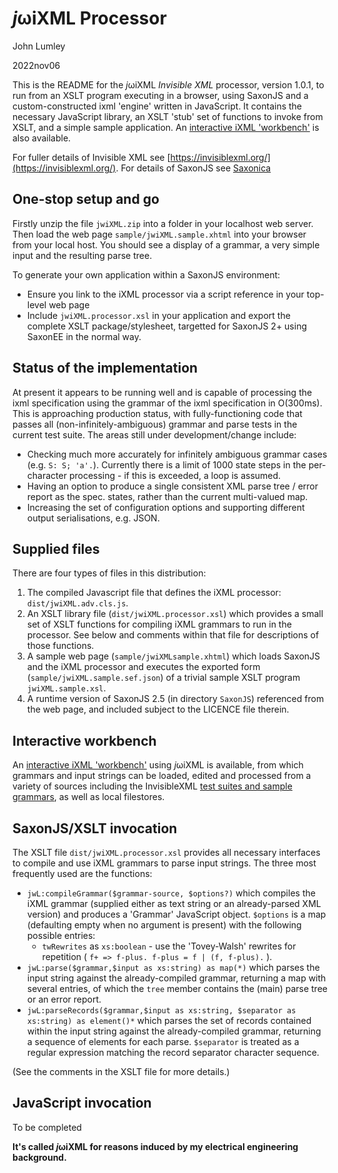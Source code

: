 # *j*ωiXML Processor

John Lumley

2022nov06

This is the README for the *j*ωiXML  *Invisible XML* processor, version 1.0.1, 
to run from an XSLT program executing in a browser, using SaxonJS and a custom-constructed
ixml 'engine' written in JavaScript. It contains the necessary JavaScript library, an XSLT 'stub' set of functions to invoke from XSLT,
and a simple sample application. An [interactive iXML 'workbench'](https://johnlumley.github.io/jwiXML.xhtml) is also available.

For fuller details of Invisible XML see [https://invisiblexml.org/](https://invisiblexml.org/). 
For details of SaxonJS see [Saxonica](https://www.saxonica.com/saxon-js/documentation2/index.html)

## One-stop setup and go
Firstly unzip the file `jwiXML.zip` into a folder in your localhost web server. 
Then load the web page `sample/jwiXML.sample.xhtml` into your browser from your local host.
You should see a display of a grammar, a very simple input and the resulting parse tree.

To generate your own application within a SaxonJS environment:

- Ensure you link to the iXML processor via a script reference in your top-level web page
- Include `jwiXML.processor.xsl` in your application and export the complete XSLT package/stylesheet,
    targetted for SaxonJS 2+ using SaxonEE in the normal way. 


## Status of the implementation
At present it appears to be running well and is capable 
of processing the ixml specification using the grammar of the ixml specification in O(300ms).
This is approaching production status, with fully-functioning code that passes all (non-infinitely-ambiguous) grammar and parse tests
in the current test suite. The areas still under development/change include:

- Checking much more accurately for infinitely ambiguous grammar cases (e.g. `S: S; 'a'.`). 
  Currently there is a limit of 1000 state steps in the per-character processing - if this is exceeded, a loop is assumed.
- Having an option to produce a single consistent XML parse tree / error report as the spec. states, rather than
  the current multi-valued map.
- Increasing the set of configuration options and supporting different output serialisations, e.g. JSON.


## Supplied files
There are four types of files in this distribution:

1. The compiled Javascript file that defines the iXML processor:   `dist/jwiXML.adv.cls.js`.  
1. An XSLT library file (`dist/jwiXML.processor.xsl`) which provides a small set of 
    XSLT functions for compiling iXML grammars to run in the processor.
    See below and comments within that file for descriptions of those functions. 
1. A sample web page (`sample/jwiXMLsample.xhtml`) which loads SaxonJS and the iXML processor
    and executes the exported form (`sample/jwiXML.sample.sef.json`) of a trivial 
    sample XSLT program `jwiXML.sample.xsl`. 
1. A runtime version of SaxonJS 2.5 (in directory `SaxonJS`) referenced from the web page, 
    and included subject to the LICENCE file therein.
 
## Interactive workbench
An [interactive iXML 'workbench'](https://johnlumley.github.io/jwiXML.xhtml) using *j*ωiXML is available,
from which grammars and input strings can be loaded, edited and processed from a variety of sources 
including the InvisibleXML [test suites and sample grammars](https://github.com/invisiblexml/ixml/), as well as local filestores. 

## SaxonJS/XSLT invocation
  The XSLT file `dist/jwiXML.processor.xsl` provides all necessary interfaces to compile and use iXML grammars to parse input strings.
  The three most frequently used are the functions:
  - `jwL:compileGrammar($grammar-source, $options?)` which compiles the iXML grammar 
     (supplied either as text string or an already-parsed XML version) and produces a 'Grammar'
     JavaScript object. `$options` is a map (defaulting empty when no argument is present)
     with the following possible entries: 
      - `twRewrites` as `xs:boolean` - use the 'Tovey-Walsh' rewrites for repetition
        ( `f+ => f-plus. f-plus = f | (f, f-plus).` ).
  - `jwL:parse($grammar,$input as xs:string) as map(*)` which parses the input string against the
     already-compiled grammar, returning a map with several entries, of which the `tree` member 
     contains the (main) parse tree or an error report.
  - `jwL:parseRecords($grammar,$input as xs:string, $separator as xs:string) as element()*` which parses the set of records 
     contained within the input string against the
     already-compiled grammar, returning a sequence of elements for each parse. `$separator` is treated as
     a regular expression matching the record separator character sequence.
     
(See the comments in the XSLT file for more details.)
 
## JavaScript invocation
 To be completed



**It's called *j*ωiXML for reasons induced by my electrical engineering background.**

